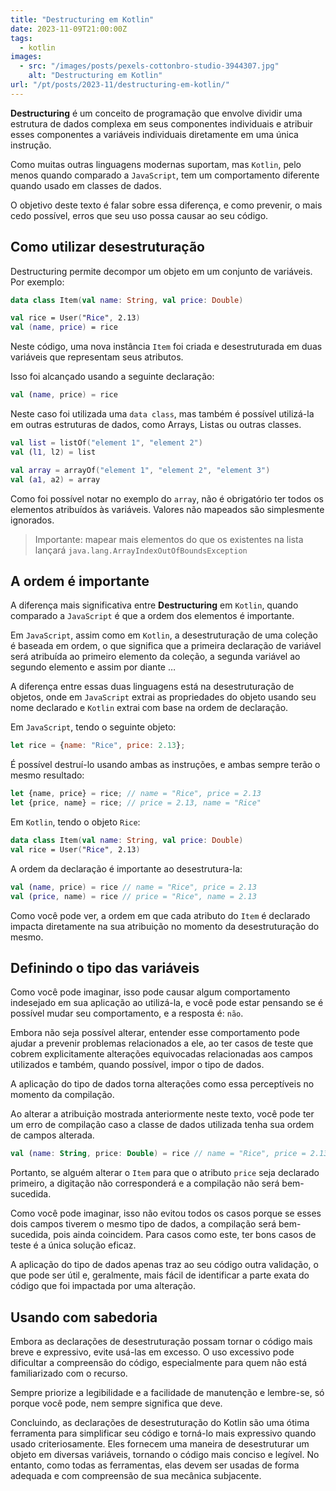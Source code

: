 ```yaml
---
title: "Destructuring em Kotlin"
date: 2023-11-09T21:00:00Z
tags:
  - kotlin
images:
  - src: "/images/posts/pexels-cottonbro-studio-3944307.jpg"
    alt: "Destructuring em Kotlin"
url: "/pt/posts/2023-11/destructuring-em-kotlin/"
---
```


**Destructuring** é um conceito de programação que envolve dividir uma estrutura de dados complexa em seus componentes
individuais e atribuir esses componentes a variáveis individuais diretamente em uma única instrução.

Como muitas outras linguagens modernas suportam, mas `Kotlin`, pelo menos quando comparado a `JavaScript`, tem um
comportamento diferente quando usado em classes de dados.

O objetivo deste texto é falar sobre essa diferença, e como prevenir, o mais cedo possível, erros que seu uso possa
causar ao seu código.

## Como utilizar desestruturação

Destructuring permite decompor um objeto em um conjunto de variáveis. Por exemplo:

```kotlin
data class Item(val name: String, val price: Double)

val rice = User("Rice", 2.13)
val (name, price) = rice
```

Neste código, uma nova instância `Item` foi criada e desestruturada em duas variáveis que representam seus atributos.

Isso foi alcançado usando a seguinte declaração:

```kotlin
val (name, price) = rice
```

Neste caso foi utilizada uma `data class`, mas também é possível utilizá-la em outras estruturas de dados, como
Arrays, Listas ou outras classes.

```kotlin
val list = listOf("element 1", "element 2")
val (l1, l2) = list

val array = arrayOf("element 1", "element 2", "element 3")
val (a1, a2) = array
```

Como foi possível notar no exemplo do `array`, não é obrigatório ter todos os elementos atribuídos às variáveis. Valores
não mapeados são simplesmente ignorados.

> Importante: mapear mais elementos do que os existentes na lista lançará `java.lang.ArrayIndexOutOfBoundsException`

## A ordem é importante

A diferença mais significativa entre **Destructuring** em `Kotlin`, quando comparado a `JavaScript` é que a ordem dos
elementos é importante.

Em `JavaScript`, assim como em `Kotlin`, a desestruturação de uma coleção é baseada em ordem, o que significa que a
primeira declaração de variável será atribuída ao primeiro elemento da coleção, a segunda variável ao segundo elemento e
assim por diante …

A diferença entre essas duas linguagens está na desestruturação de objetos, onde em `JavaScript` extrai as propriedades
do objeto usando seu nome declarado e `Kotlin` extrai com base na ordem de declaração.

Em `JavaScript`, tendo o seguinte objeto:

```javascript
let rice = {name: "Rice", price: 2.13};
```

É possível destruí-lo usando ambas as instruções, e ambas sempre terão o mesmo resultado:

```javascript
let {name, price} = rice; // name = "Rice", price = 2.13
let {price, name} = rice; // price = 2.13, name = "Rice"
```

Em `Kotlin`, tendo o objeto `Rice`:

```kotlin
data class Item(val name: String, val price: Double)
val rice = User("Rice", 2.13)
```

A ordem da declaração é importante ao desestrutura-la:

```kotlin
val (name, price) = rice // name = "Rice", price = 2.13
val (price, name) = rice // price = "Rice", name = 2.13
```

Como você pode ver, a ordem em que cada atributo do `Item` é declarado impacta diretamente na sua atribuição no momento
da desestruturação do mesmo.

## Definindo o tipo das variáveis

Como você pode imaginar, isso pode causar algum comportamento indesejado em sua aplicação ao utilizá-la, e você pode
estar pensando se é possível mudar seu comportamento, e a resposta é: `não`.

Embora não seja possível alterar, entender esse comportamento pode ajudar a prevenir problemas relacionados a ele, ao
ter casos de teste que cobrem explicitamente alterações equivocadas relacionadas aos campos utilizados e também, quando
possível, impor o tipo de dados.

A aplicação do tipo de dados torna alterações como essa perceptíveis no momento da compilação.

Ao alterar a atribuição mostrada anteriormente neste texto, você pode ter um erro de compilação caso a classe de dados
utilizada tenha sua ordem de campos alterada.

```kotlin
val (name: String, price: Double) = rice // name = "Rice", price = 2.13
```

Portanto, se alguém alterar o `Item` para que o atributo `price` seja declarado primeiro, a digitação não corresponderá
e a compilação não será bem-sucedida.

Como você pode imaginar, isso não evitou todos os casos porque se esses dois campos tiverem o mesmo tipo de dados, a
compilação será bem-sucedida, pois ainda coincidem. Para casos como este, ter bons casos de teste é a única solução
eficaz.

A aplicação do tipo de dados apenas traz ao seu código outra validação, o que pode ser útil e, geralmente, mais fácil de
identificar a parte exata do código que foi impactada por uma alteração.

## Usando com sabedoria

Embora as declarações de desestruturação possam tornar o código mais breve e expressivo, evite usá-las em excesso. O uso
excessivo pode dificultar a compreensão do código, especialmente para quem não está familiarizado com o recurso.

Sempre priorize a legibilidade e a facilidade de manutenção e lembre-se, só porque você pode, nem sempre significa que
deve.

Concluindo, as declarações de desestruturação do Kotlin são uma ótima ferramenta para simplificar seu código e torná-lo
mais expressivo quando usado criteriosamente. Eles fornecem uma maneira de desestruturar um objeto em diversas
variáveis, tornando o código mais conciso e legível. No entanto, como todas as ferramentas, elas devem ser usadas de
forma adequada e com compreensão de sua mecânica subjacente.
